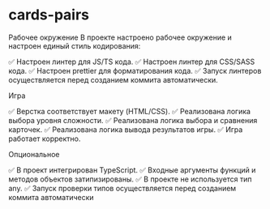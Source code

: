 # cards-pairs

Рабочее окружение 
В проекте настроено рабочее окружение и настроен единый стиль кодирования:
 
✅ Настроен линтер для JS/TS кода.
✅ Настроен линтер для CSS/SASS кода.
✅ Настроен prettier для форматирования кода.
✅ Запуск линтеров осуществляется перед созданием коммита автоматически.

Игра

✅ Верстка соответствует макету (HTML/CSS).
✅ Реализована логика выбора уровня сложности.
✅ Реализована логика выбора и сравнения карточек.
✅ Реализована логика вывода результатов игры.
✅ Игра работает корректно.

Опциональное

 ✅ В проект интегрирован TypeScript.
 ✅ Входные аргументы функций и методов объектов затипизированы.
 ✅ В проекте не используется тип any.
 ✅ Запуск проверки типов осуществляется перед созданием коммита автоматически
